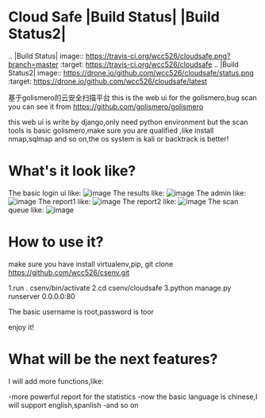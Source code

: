 Cloud Safe |Build Status| |Build Status2|
==================

.. |Build Status| image:: https://travis-ci.org/wcc526/cloudsafe.png?branch=master 
   :target: https://travis-ci.org/wcc526/cloudsafe
.. |Build Status2| image:: https://drone.io/github.com/wcc526/cloudsafe/status.png
   :target: https://drone.io/github.com/wcc526/cloudsafe/latest

基于golismero的云安全扫描平台
this is the web ui for the golismero,bug scan
you can see it from https://github.com/golismero/golismero

this web ui is write by django,only need python environment
but the scan tools is basic golismero,make sure you are qualified ,like install
nmap,sqlmap and so on,the os system is kali or backtrack is better!

What's it look like?
===================

The basic login ui like:
![image](https://github.com/wcc526/csenv/raw/master/screenshots/login.png)
The results like:
![image](https://github.com/wcc526/csenv/raw/master/screenshots/results.png)
The admin like:
![image](https://github.com/wcc526/csenv/raw/master/screenshots/admin.png)
The report1 like:
![image](https://github.com/wcc526/csenv/raw/master/screenshots/report1.png)
The report2 like:
![image](https://github.com/wcc526/csenv/raw/master/screenshots/report2.png)
The scan queue like:
![image](https://github.com/wcc526/csenv/raw/master/screenshots/queue.png)

How to use it?
===================
make sure you have install virtualenv,pip,
git clone https://github.com/wcc526/csenv.git

1.run . csenv/bin/activate
2.cd csenv/cloudsafe
3.python manage.py runserver 0.0.0.0:80

The basic username is root,password is toor

enjoy it!

What will be the next features?
====================
I will add more functions,like:

-more powerful report for the statistics
-now the basic language is chinese,I will support english,spanlish
-and so on
